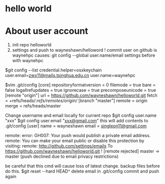 # hello world

# About user account
1. init repo helloworld
2. settings and push to wayneshawn/helloword
! commit user on github is waynehpc
causes:
git config --global user.name/email settings before with waynehpc

$git config --list
credential.helper=osxkeychain
user.email=zwx11@mails.tsinghua.edu.cn
user.name=waynehpc

$vim .git/config
[core]
	repositoryformatversion = 0
	filemode = true
	bare = false
	logallrefupdates = true
	ignorecase = true
	precomposeunicode = true
[remote "origin"]
	url = https://github.com/wayneshawn/helloworld.git
	fetch = +refs/heads/*:refs/remotes/origin/*
[branch "master"]
	remote = origin
	merge = refs/heads/master


Change username and email locally for current repo
$git config user.name "xxx"
$git config user.email "xxx@gmail.com"
this will add contents to .git/config
[user]
	name = wayneshawn
	email = singleon11@gmail.com

remote: error: GH007: Your push would publish a private email address.
remote: You can make your email public or disable this protection by visiting:
remote: http://github.com/settings/emails
To https://github.com/wayneshawn/helloworld.git
 ! [remote rejected] master -> master (push declined due to email privacy restrictions)

be careful that this cmd will cause loss of latest change. backup files before do this.
$git reset --hard HEAD^
delete email in .git/config
commit and push again

